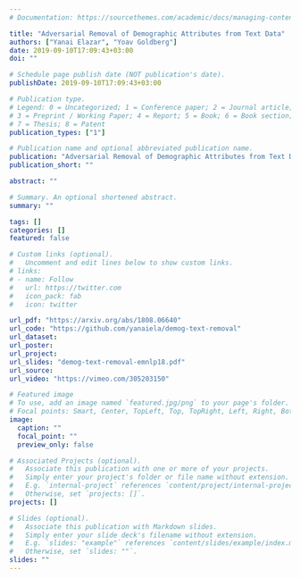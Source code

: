 ```yaml
---
# Documentation: https://sourcethemes.com/academic/docs/managing-content/

title: "Adversarial Removal of Demographic Attributes from Text Data"
authors: ["Yanai Elazar", "Yoav Goldberg"]
date: 2019-09-10T17:09:43+03:00
doi: ""

# Schedule page publish date (NOT publication's date).
publishDate: 2019-09-10T17:09:43+03:00

# Publication type.
# Legend: 0 = Uncategorized; 1 = Conference paper; 2 = Journal article;
# 3 = Preprint / Working Paper; 4 = Report; 5 = Book; 6 = Book section;
# 7 = Thesis; 8 = Patent
publication_types: ["1"]

# Publication name and optional abbreviated publication name.
publication: "Adversarial Removal of Demographic Attributes from Text Data"
publication_short: ""

abstract: ""

# Summary. An optional shortened abstract.
summary: ""

tags: []
categories: []
featured: false

# Custom links (optional).
#   Uncomment and edit lines below to show custom links.
# links:
# - name: Follow
#   url: https://twitter.com
#   icon_pack: fab
#   icon: twitter

url_pdf: "https://arxiv.org/abs/1808.06640"
url_code: "https://github.com/yanaiela/demog-text-removal"
url_dataset:
url_poster:
url_project:
url_slides: "demog-text-removal-emnlp18.pdf"
url_source:
url_video: "https://vimeo.com/305203150"

# Featured image
# To use, add an image named `featured.jpg/png` to your page's folder.
# Focal points: Smart, Center, TopLeft, Top, TopRight, Left, Right, BottomLeft, Bottom, BottomRight.
image:
  caption: ""
  focal_point: ""
  preview_only: false

# Associated Projects (optional).
#   Associate this publication with one or more of your projects.
#   Simply enter your project's folder or file name without extension.
#   E.g. `internal-project` references `content/project/internal-project/index.md`.
#   Otherwise, set `projects: []`.
projects: []

# Slides (optional).
#   Associate this publication with Markdown slides.
#   Simply enter your slide deck's filename without extension.
#   E.g. `slides: "example"` references `content/slides/example/index.md`.
#   Otherwise, set `slides: ""`.
slides: ""
---
```


